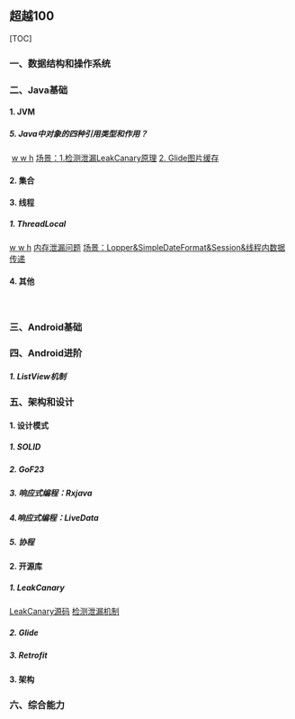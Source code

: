 ## 超越100

[TOC]

### 一、数据结构和操作系统





### 二、Java基础

#### 1. JVM



##### 5. Java中对象的四种引用类型和作用？

​	[w w h](https://www.cnblogs.com/yaowen/p/10841683.html)   [场景：1.检测泄漏LeakCanary原理](在下面开源库) [ 2. Glide图片缓存]()	

#### 2. 集合



#### 3. 线程

##### 1. ThreadLocal

[w w h](https://www.cnblogs.com/fsmly/p/11020641.html)  [内存泄漏问题](https://blog.csdn.net/jh39456194/article/details/107304997) [场景：Lopper&SimpleDateFormat&Session&线程内数据传递]()



#### 4. 其他

​	



### 三、Android基础





### 四、Android进阶

##### 1. ListView机制



### 五、架构和设计

#### 1. 设计模式

##### 1. SOLID

##### 2. GoF23

##### 3. 响应式编程：Rxjava

##### 4.响应式编程：LiveData

##### 5. 协程

#### 2. 开源库

##### 1. LeakCanary

[LeakCanary源码](https://square.github.io/leakcanary/fundamentals-how-leakcanary-works/) [检测泄漏机制](https://www.jianshu.com/p/87f2ba180066?utm_source=desktop&utm_medium=timeline)

##### 2. Glide



##### 3. Retrofit

#### 3. 架构



### 六、综合能力

#### 
